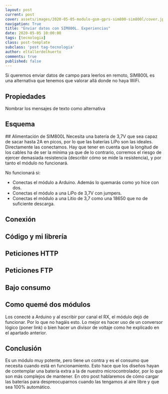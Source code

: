 ```yaml
---
layout: post
current: post
cover: assets/images/2020-05-05-modulo-gsm-gprs-sim800-sim800l/cover.jpg
navigation: True
title: "Enviar datos con SIM800L. Experiencias"
date: 2020-05-05 10:00:00
tags: [tecnologia]
class: post-template
subclass: 'post tag-tecnologia'
author: eltallerdelhuerto
comments: true
published: false
---
```


Si queremos enviar datos de campo para leerlos en remoto, SIM800L es una alternativa que tenemos que valorar allá donde no haya WiFi.

## Propiedades
Nombrar los mensajes de texto como alternativa

## Esquema

## Alimentación de SIM800L
Necesita una batería de 3,7V que sea capaz de sacar hasta 2A en picos, por lo que las baterías LiPo son las ideales. Directamente las conectamos. Hay que tener en cuenta que la longitud de los cables ha de ser la mínima ya que de lo contrario, corremos el riesgo de ejercer demasiada resistencia (describir cómo se mide la resistencia), y por tanto el módulo no funcionará.

No funcionará si:
- Conectas el módulo a Arduino. Además lo quemarás como yo hice con dos.
- Conectas el módulo a una LiPo de 3,7V con jumpers.
- Conectas el módulo a una Litio de 3,7 como una 18650 que no de suficiente descarga.

## Conexión

## Código y mi librería

## Peticiones HTTP

## Peticiones FTP

## Bajo consumo

## Como quemé dos módulos
Los conecté a Arduino y al escribir por canal el RX, el módulo dejó de funcionar. Por lo que no hagáis esto. Lo mejor es hacer uso de un conversor lógico (poner link) o bien hacer un divisor de voltaje como he explicado en el apartado anterior.

## Conclusión
Es un módulo muy potente, pero tiene un contra y es el consumo que necesita cuando está en funcionamiento.
Esto hace que los diseños hayan de contemplar una batería extra a la de nuestro microcontrolador, por lo que son más complejos de mantener.
En otro post hablaremos de cómo cargar las baterías para despreocuparnos cuando las tengamos al aire libre y que sea 100% automático.